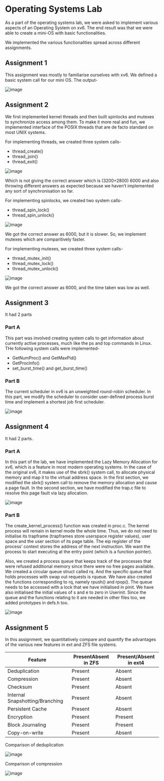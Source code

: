 # Operating Systems Lab

As a part of the operating systems lab, we were asked to implement various aspects of an Operating System on xv6. The end result was that we were able to create a mini-OS with basic functionalities.

We implemented the various functionalities spread across different assignments.

## Assignment 1

This assignment was mostly to familiarise ourselves with xv6. We defined a basic system call for our mini OS.
The output-

![image](https://user-images.githubusercontent.com/88557062/232106419-99d7bc4f-b1f3-4a8b-bf78-bea2b0b971ba.png)

## Assignment 2

We first implemented kernel threads and then built spinlocks and mutexes to synchronize access among them. To make it more real and fun, we implemented interface of the POSIX threads that are de facto standard on most UNIX systems.

For implementing threads, we created three system calls- 
- thread_create()
- thread_join()
- thread_exit()

![image](https://user-images.githubusercontent.com/88557062/232112106-221152d0-1223-4b7c-acf1-09cdde14a88c.png)

Which is not giving the correct answer which is (3200+2800) 6000 and also throwing different answers as expected because we haven’t implemented any sort of synchronisation so far.

For implementing spinlocks, we created two system calls-
- thread_spin_lock()
- thread_spin_unlock()

![image](https://user-images.githubusercontent.com/88557062/232112531-0c191da5-d9c9-465d-8268-4acb70c82457.png)

We got the correct answer as 6000, but it is slower. So, we implement mutexes which are comparitively faster.

For implementing mutexes, we created three system calls-
- thread_mutex_init()
- thread_mutex_lock()
- thread_mutex_unlock()

![image](https://user-images.githubusercontent.com/88557062/232112908-c4a11c0c-46cb-4c31-a0de-5a6fdb1c7afa.png)

We got the correct answer as 6000, and the time taken was low as well.

## Assignment 3

It had 2 parts

### Part A

This part was involved creating system calls to get information about currently active processes, much like the ps and top commands in Linux. THe following system calls were implemented-
- GetNumProc() and GetMaxPid()
- GetProcInfo()
- set_burst_time() and get_burst_time()

### Part B

The current scheduler in xv6 is an unweighted round-robin scheduler. In this part, we modify the scheduler to consider user-defined process burst time and implement a shortest job first scheduler.

![image](https://github.com/banerjeepragyan/Operating-Systems-Lab/assets/88557062/56d1ac8e-5fe9-47dd-a8c2-0a930585f4b5)

## Assignment 4

It had 2 parts.

### Part A

In this part of the lab, we have implemented the Lazy Memory Allocation for xv6, which is a feature in most modern operating systems. In the case of the original xv6, it makes use of the sbrk() system call, to allocate physical memory and map it to the virtual address space. In the first section, we modified the sbrk() system call to remove the memory allocation and cause a page fault. In the second section, we have modified the trap.c file to resolve this page fault via lazy allocation.

![image](https://github.com/banerjeepragyan/Operating-Systems-Lab/assets/88557062/498169bf-d2da-442d-9ea5-7a388aef1a3a)

### Part B

The create_kernel_process() function was created in proc.c. The kernel process will remain in kernel mode the whole time. Thus, we do not need to initialise its trapframe (trapframes store userspace register values), user space and the user section of its page table. The eip register of the process’ context stores the address of the next instruction. We want the process to start executing at the entry point (which is a function pointer).

Also, we created a process queue that keeps track of the processes that were refused additional memory since there were no free pages available. We created a circular queue struct called rq. And the specific queue that holds processes with swap out requests is rqueue. We have also created the functions corresponding to rq, namely rpush() and rpop(). The queue needs to be accessed with a lock that we have initialised in pinit. We have also initialised the initial values of s and e to zero in Userinit. Since the queue and the functions relating to it are needed in other files too, we added prototypes in defs.h too.

![image](https://github.com/banerjeepragyan/Operating-Systems-Lab/assets/88557062/ae7d2e7d-941f-4d56-8499-3e31ffb02fa8)

## Assignment 5

In this assignment, we quantitatively compare and quantify the advantages of the various new features in ext and ZFS file systems.

| Feature| PresentAbsent in ZFS| Present/Absent in ext4|
|--------|---------------------|-----------------------|
| Deduplication| Present| Absent|
| Compression| Present| Absent|
| Checksum| Present| Absent|
| Internal Snapshotting/Branching| Present| Absent
| Persistent Cache| Present| Absent|
| Encryption| Present| Present|
| Block Journaling| Present| Present|
| Copy-on-write| Present| Absent|

Comparison of deduplication

![image](https://github.com/banerjeepragyan/Operating-Systems-Lab/assets/88557062/7fd98e6c-0093-4f00-8a53-5571dc8e7fa6)

Comparison of compression

![image](https://github.com/banerjeepragyan/Operating-Systems-Lab/assets/88557062/0a2a06fc-60a7-4d69-a180-b7593e9abfc4)

